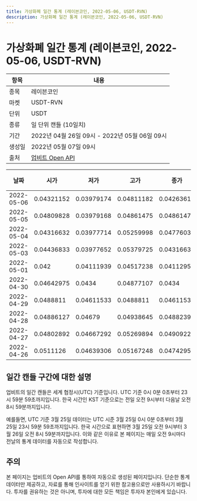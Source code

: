 ```yaml
---
title: 가상화폐 일간 통계 (레이븐코인, 2022-05-06, USDT-RVN)
description: 가상화폐 일간 통계 (레이븐코인, 2022-05-06, USDT-RVN)
---
```



가상화폐 일간 통계 (레이븐코인, 2022-05-06, USDT-RVN)
===

|항목|내용|
|--|--|
|종목|레이븐코인|
|마켓|USDT-RVN|
|단위|USDT|
|종류|일 단위 캔들 (10일치)|
|기간|2022년 04월 26일 09시 - 2022년 05월 06일 09시|
|생성일|2022년 05월 07일 09시|
|출처|[업비트 Open API](https://docs.upbit.com)|


|날짜|시가|저가|고가|종가|비고|
|--|--|--|--|--|--|
|2022-05-06|0.04321152|0.03979174|0.04811182|0.04263617|    |
|2022-05-05|0.04809828|0.03979168|0.04861475|0.04861475|    |
|2022-05-04|0.04316632|0.03977714|0.05259998|0.0477603|    |
|2022-05-03|0.04436833|0.03977652|0.05379725|0.04316632|    |
|2022-05-01|0.042|0.04111939|0.04517238|0.04112956|    |
|2022-04-30|0.04642975|0.0434|0.04877107|0.0434|    |
|2022-04-29|0.0488811|0.04611533|0.0488811|0.04611533|    |
|2022-04-28|0.04886127|0.04679|0.04938645|0.04882392|    |
|2022-04-27|0.04802892|0.04667292|0.05269894|0.04909228|    |
|2022-04-26|0.0511126|0.04639306|0.05167248|0.04742952|    |


일간 캔들 구간에 대한 설명
---


업비트의 일간 캔들은 세계 협정시(UTC) 기준입니다. 
UTC 기준 0시 0분 0초부터 23시 59분 59초까지입니다. 
한국 시간인 KST 기준으로는 전일 오전 9시부터 다음날 오전 8시 59분까지입니다. 


예를들면, UTC 기준 3월 25일 데이터는 UTC 시준 3월 25일 0시 0분 0초부터 3월 25일 23시 59분 59초까지입니다. 
한국 시간으로 표현하면 3월 25일 오전 9시부터 3월 26일 오전 8시 59분까지입니다. 
이와 같은 이유로 본 페이지는 매일 오전 9시마다 전날의 통계 데이터를 자동으로 작성합니다. 


주의
---


본 페이지는 업비트의 Open API를 통하여 자동으로 생성된 페이지입니다. 
단순한 통계 데이터만 제공하고, 자료를 통해 인사이트를 얻기 위한 참고용으로만 사용하시기 바랍니다. 
투자를 권유하는 것은 아니며, 투자에 대한 모든 책임은 투자자 본인에게 있습니다. 
